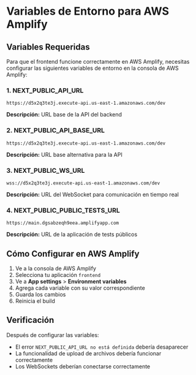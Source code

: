 # Variables de Entorno para AWS Amplify

## Variables Requeridas

Para que el frontend funcione correctamente en AWS Amplify, necesitas configurar las siguientes variables de entorno en la consola de AWS Amplify:

### 1. **NEXT_PUBLIC_API_URL**
```
https://d5x2q3te3j.execute-api.us-east-1.amazonaws.com/dev
```
**Descripción:** URL base de la API del backend

### 2. **NEXT_PUBLIC_API_BASE_URL**
```
https://d5x2q3te3j.execute-api.us-east-1.amazonaws.com/dev
```
**Descripción:** URL base alternativa para la API

### 3. **NEXT_PUBLIC_WS_URL**
```
wss://d5x2q3te3j.execute-api.us-east-1.amazonaws.com/dev
```
**Descripción:** URL del WebSocket para comunicación en tiempo real

### 4. **NEXT_PUBLIC_PUBLIC_TESTS_URL**
```
https://main.dgsabzeqh9eea.amplifyapp.com
```
**Descripción:** URL de la aplicación de tests públicos

## Cómo Configurar en AWS Amplify

1. Ve a la consola de AWS Amplify
2. Selecciona tu aplicación `frontend`
3. Ve a **App settings** > **Environment variables**
4. Agrega cada variable con su valor correspondiente
5. Guarda los cambios
6. Reinicia el build

## Verificación

Después de configurar las variables:
- El error `NEXT_PUBLIC_API_URL no está definida` debería desaparecer
- La funcionalidad de upload de archivos debería funcionar correctamente
- Los WebSockets deberían conectarse correctamente
